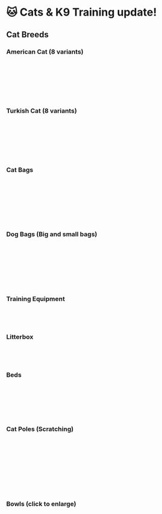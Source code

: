# 🐱 Cats & K9 Training update!

## Cat Breeds

### American Cat (8 variants)



<div>

<figure><img src="../../.gitbook/assets/pet_amer_black.png" alt=""><figcaption></figcaption></figure>

 

<figure><img src="../../.gitbook/assets/pet_amer_black_orange_eyes.png" alt=""><figcaption></figcaption></figure>

 

<figure><img src="../../.gitbook/assets/pet_amer_blue_eyes_orange.png" alt=""><figcaption></figcaption></figure>

</div>

<div>

<figure><img src="../../.gitbook/assets/pet_amer_brown.png" alt=""><figcaption></figcaption></figure>

 

<figure><img src="../../.gitbook/assets/pet_amer_gray.png" alt=""><figcaption></figcaption></figure>

 

<figure><img src="../../.gitbook/assets/pet_amer_grey.png" alt=""><figcaption></figcaption></figure>

</div>



<div>

<figure><img src="../../.gitbook/assets/pet_amer_orange.png" alt=""><figcaption></figcaption></figure>

 

<figure><img src="../../.gitbook/assets/pet_amer_white.png" alt=""><figcaption></figcaption></figure>

</div>

### Turkish Cat (8 variants)



<div>

<figure><img src="../../.gitbook/assets/pet_turk_white.png" alt=""><figcaption></figcaption></figure>

 

<figure><img src="../../.gitbook/assets/pet_turk_white_heterochromia.png" alt=""><figcaption></figcaption></figure>

 

<figure><img src="../../.gitbook/assets/pet_turk_black.png" alt=""><figcaption></figcaption></figure>

</div>

<div>

<figure><img src="../../.gitbook/assets/pet_turk_grey.png" alt=""><figcaption></figcaption></figure>

 

<figure><img src="../../.gitbook/assets/pet_turk_snow.png" alt=""><figcaption></figcaption></figure>

 

<figure><img src="../../.gitbook/assets/pet_turk_snow_2.png" alt=""><figcaption></figcaption></figure>

</div>

<div>

<figure><img src="../../.gitbook/assets/pet_turk_snow_3.png" alt=""><figcaption></figcaption></figure>

 

<figure><img src="../../.gitbook/assets/pet_turk_snow_4.png" alt=""><figcaption></figcaption></figure>

</div>

### Cat Bags

<div>

<figure><img src="../../.gitbook/assets/catbagg.png" alt=""><figcaption></figcaption></figure>

 

<figure><img src="../../.gitbook/assets/catbagh.png" alt=""><figcaption></figcaption></figure>

 

<figure><img src="../../.gitbook/assets/catbagi.png" alt=""><figcaption></figcaption></figure>

 

<figure><img src="../../.gitbook/assets/catbaga.png" alt=""><figcaption></figcaption></figure>

 

<figure><img src="../../.gitbook/assets/catbagb.png" alt=""><figcaption></figcaption></figure>

 

<figure><img src="../../.gitbook/assets/catbagc.png" alt=""><figcaption></figcaption></figure>

 

<figure><img src="../../.gitbook/assets/catbagf.png" alt=""><figcaption></figcaption></figure>

 

<figure><img src="../../.gitbook/assets/catbage.png" alt=""><figcaption></figcaption></figure>

 

<figure><img src="../../.gitbook/assets/catbagd.png" alt=""><figcaption></figcaption></figure>

</div>

### Dog Bags (Big and small bags)

<div>

<figure><img src="../../.gitbook/assets/bigdogbaga.png" alt=""><figcaption></figcaption></figure>

 

<figure><img src="../../.gitbook/assets/bigdogbagb.png" alt=""><figcaption></figcaption></figure>

 

<figure><img src="../../.gitbook/assets/bigdogbagc.png" alt=""><figcaption></figcaption></figure>

 

<figure><img src="../../.gitbook/assets/bigdogbagd.png" alt=""><figcaption></figcaption></figure>

 

<figure><img src="../../.gitbook/assets/bigdogbage.png" alt=""><figcaption></figcaption></figure>

 

<figure><img src="../../.gitbook/assets/bigdogbagf.png" alt=""><figcaption></figcaption></figure>

 

<figure><img src="../../.gitbook/assets/bigdogbagg.png" alt=""><figcaption></figcaption></figure>

 

<figure><img src="../../.gitbook/assets/bigdogbagh.png" alt=""><figcaption></figcaption></figure>

 

<figure><img src="../../.gitbook/assets/bigdogbagi.png" alt=""><figcaption></figcaption></figure>

</div>

### Training Equipment

<div>

<figure><img src="../../.gitbook/assets/ramp.png" alt=""><figcaption></figcaption></figure>

 

<figure><img src="../../.gitbook/assets/cone.png" alt=""><figcaption></figcaption></figure>

 

<figure><img src="../../.gitbook/assets/dummy.png" alt=""><figcaption></figcaption></figure>

 

<figure><img src="../../.gitbook/assets/hoop.png" alt=""><figcaption></figcaption></figure>

</div>

### Litterbox

<div>

<figure><img src="../../.gitbook/assets/cdev_pets_sandbox1_a.png" alt=""><figcaption></figcaption></figure>

 

<figure><img src="../../.gitbook/assets/cdev_pets_sandbox1_d.png" alt=""><figcaption></figcaption></figure>

 

<figure><img src="../../.gitbook/assets/cdev_pets_sandbox1_b.png" alt=""><figcaption></figcaption></figure>

 

<figure><img src="../../.gitbook/assets/cdev_pets_sandbox1_c.png" alt=""><figcaption></figcaption></figure>

</div>

### Beds

<div>

<figure><img src="../../.gitbook/assets/bedbasketc.png" alt=""><figcaption></figcaption></figure>

 

<figure><img src="../../.gitbook/assets/bedbasketd.png" alt=""><figcaption></figcaption></figure>

 

<figure><img src="../../.gitbook/assets/bedsubmarinea.png" alt=""><figcaption></figcaption></figure>

 

<figure><img src="../../.gitbook/assets/bedsubmarineb.png" alt=""><figcaption></figcaption></figure>

 

<figure><img src="../../.gitbook/assets/bedsubmarinec.png" alt=""><figcaption></figcaption></figure>

 

<figure><img src="../../.gitbook/assets/bedbasketb.png" alt=""><figcaption></figcaption></figure>

 

<figure><img src="../../.gitbook/assets/bedbasketa.png" alt=""><figcaption></figcaption></figure>

</div>

### Cat Poles (Scratching)

<div>

<figure><img src="../../.gitbook/assets/scratch2a.png" alt=""><figcaption></figcaption></figure>

 

<figure><img src="../../.gitbook/assets/scratch1a.png" alt=""><figcaption></figcaption></figure>

 

<figure><img src="../../.gitbook/assets/scratch1b.png" alt=""><figcaption></figcaption></figure>

 

<figure><img src="../../.gitbook/assets/scratch1c.png" alt=""><figcaption></figcaption></figure>

 

<figure><img src="../../.gitbook/assets/scratch1d.png" alt=""><figcaption></figcaption></figure>

 

<figure><img src="../../.gitbook/assets/scratch1e.png" alt=""><figcaption></figcaption></figure>

 

<figure><img src="../../.gitbook/assets/scratch1f.png" alt=""><figcaption></figcaption></figure>

 

<figure><img src="../../.gitbook/assets/scratch2e.png" alt=""><figcaption></figcaption></figure>

 

<figure><img src="../../.gitbook/assets/scratch2b.png" alt=""><figcaption></figcaption></figure>

 

<figure><img src="../../.gitbook/assets/scratch2c.png" alt=""><figcaption></figcaption></figure>

 

<figure><img src="../../.gitbook/assets/scratch2d.png" alt=""><figcaption></figcaption></figure>

</div>

### Bowls (click to enlarge)

<div>

<figure><img src="../../.gitbook/assets/cdev_pets_bowl1_a (1).png" alt=""><figcaption></figcaption></figure>

 

<figure><img src="../../.gitbook/assets/cdev_pets_bowl1_b (1).png" alt=""><figcaption></figcaption></figure>

 

<figure><img src="../../.gitbook/assets/cdev_pets_bowl1_c (1).png" alt=""><figcaption></figcaption></figure>

 

<figure><img src="../../.gitbook/assets/cdev_pets_bowl1_d (1).png" alt=""><figcaption></figcaption></figure>

 

<figure><img src="../../.gitbook/assets/cdev_pets_bowl1_e (1).png" alt=""><figcaption></figcaption></figure>

 

<figure><img src="../../.gitbook/assets/cdev_pets_bowl1_f (1).png" alt=""><figcaption></figcaption></figure>

 

<figure><img src="../../.gitbook/assets/cdev_pets_bowl2_a (1).png" alt=""><figcaption></figcaption></figure>

 

<figure><img src="../../.gitbook/assets/cdev_pets_bowl2_b (1).png" alt=""><figcaption></figcaption></figure>

 

<figure><img src="../../.gitbook/assets/cdev_pets_bowl2_c (1).png" alt=""><figcaption></figcaption></figure>

 

<figure><img src="../../.gitbook/assets/cdev_pets_bowl2_d (1).png" alt=""><figcaption></figcaption></figure>

</div>

<div>

<figure><img src="../../.gitbook/assets/cdev_pets_bowl3_g (1).png" alt=""><figcaption></figcaption></figure>

 

<figure><img src="../../.gitbook/assets/cdev_pets_bowl3_h (1).png" alt=""><figcaption></figcaption></figure>

 

<figure><img src="../../.gitbook/assets/cdev_pets_bowl2_e (1).png" alt=""><figcaption></figcaption></figure>

 

<figure><img src="../../.gitbook/assets/cdev_pets_bowl2_f (1).png" alt=""><figcaption></figcaption></figure>

 

<figure><img src="../../.gitbook/assets/cdev_pets_bowl3_a (1).png" alt=""><figcaption></figcaption></figure>

 

<figure><img src="../../.gitbook/assets/cdev_pets_bowl3_b (1).png" alt=""><figcaption></figcaption></figure>

 

<figure><img src="../../.gitbook/assets/cdev_pets_bowl3_c (1).png" alt=""><figcaption></figcaption></figure>

 

<figure><img src="../../.gitbook/assets/cdev_pets_bowl3_d (1).png" alt=""><figcaption></figcaption></figure>

 

<figure><img src="../../.gitbook/assets/cdev_pets_bowl3_e (1).png" alt=""><figcaption></figcaption></figure>

 

<figure><img src="../../.gitbook/assets/cdev_pets_bowl3_f (1).png" alt=""><figcaption></figcaption></figure>

</div>

<div>

<figure><img src="../../.gitbook/assets/cdev_pets_bowl3_i.png" alt=""><figcaption></figcaption></figure>

 

<figure><img src="../../.gitbook/assets/cdev_pets_bowl3_j.png" alt=""><figcaption></figcaption></figure>

 

<figure><img src="../../.gitbook/assets/cdev_pets_bowl4_a.png" alt=""><figcaption></figcaption></figure>

 

<figure><img src="../../.gitbook/assets/cdev_pets_bowl4_b.png" alt=""><figcaption></figcaption></figure>

 

<figure><img src="../../.gitbook/assets/cdev_pets_bowl4_c.png" alt=""><figcaption></figcaption></figure>

 

<figure><img src="../../.gitbook/assets/cdev_pets_bowl4_d.png" alt=""><figcaption></figcaption></figure>

 

<figure><img src="../../.gitbook/assets/cdev_pets_bowl4_e.png" alt=""><figcaption></figcaption></figure>

 

<figure><img src="../../.gitbook/assets/cdev_pets_bowl4_f.png" alt=""><figcaption></figcaption></figure>

</div>
